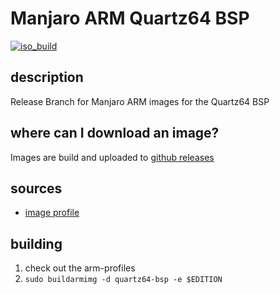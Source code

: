 # Manjaro ARM Quartz64 BSP
[![iso_build](https://github.com/manjaro-arm/quartz64-bsp-images/workflows/image_build_all/badge.svg)](https://github.com/manjaro-arm/quartz64-bsp-images/actions)

## description

Release Branch for Manjaro ARM images for the Quartz64 BSP

## where can I download an image?

Images are build and uploaded to [github releases](https://github.com/manjaro-arm/quartz64-bsp-images/releases)

## sources

- [image profile](https://github.com/manjaro-pinephone/arm-profiles)

## building

1. check out the arm-profiles
2. `sudo buildarmimg -d quartz64-bsp -e $EDITION`
